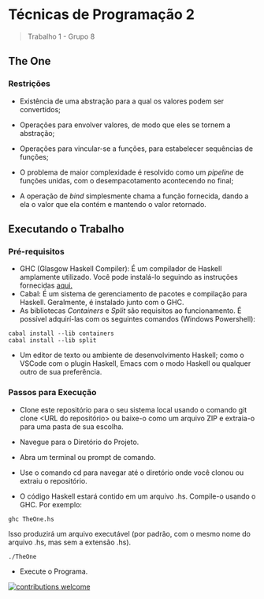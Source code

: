 # Técnicas de Programação 2

> Trabalho 1 - Grupo 8


## The One

### Restrições

* Existência de uma abstração para a qual os valores podem ser convertidos;

* Operações para envolver valores, de modo que eles se tornem a abstração;

* Operações para vincular-se a funções, para estabelecer sequências de funções;

* O problema de maior complexidade é resolvido como um _pipeline_ de funções unidas, com o desempacotamento acontecendo no final;

* A operação de _bind_ simplesmente chama a função fornecida, dando a ela o valor que ela contém e mantendo o valor retornado.


## Executando o Trabalho

### Pré-requisitos

* GHC (Glasgow Haskell Compiler): É um compilador de Haskell amplamente utilizado. Você pode instalá-lo seguindo as instruções fornecidas [aqui.](https://www.haskell.org/downloads/)
* Cabal: É um sistema de gerenciamento de pacotes e compilação para Haskell. Geralmente, é instalado junto com o GHC.
* As bibliotecas _Containers_ e _Split_ são requisitos ao funcionamento. É possível adquirí-las com os seguintes comandos (Windows Powershell):
```
cabal install --lib containers
cabal install --lib split
```
* Um editor de texto ou ambiente de desenvolvimento Haskell; como o VSCode com o plugin Haskell, Emacs com o modo Haskell ou qualquer outro de sua preferência.
  

### Passos para Execução

* Clone este repositório para o seu sistema local usando o comando git clone <URL do repositório> ou baixe-o como um arquivo ZIP e extraia-o para uma pasta de sua escolha.
* Navegue para o Diretório do Projeto.
* Abra um terminal ou prompt de comando.
*  Use o comando cd para navegar até o diretório onde você clonou ou extraiu o repositório.

* O código Haskell estará contido em um arquivo .hs. Compile-o usando o GHC. Por exemplo:
```
ghc TheOne.hs
```
Isso produzirá um arquivo executável (por padrão, com o mesmo nome do arquivo .hs, mas sem a extensão .hs).
```
./TheOne
```
* Execute o Programa.

[![contributions welcome](https://img.shields.io/badge/contributions-welcome-brightgreen.svg?style=flat)](https://github.com/Vitoudi/TP2-Trabalho-1/issues)

